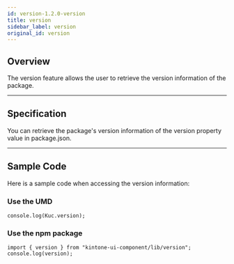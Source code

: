 ```yaml
---
id: version-1.2.0-version
title: version
sidebar_label: version
original_id: version
---
```


## Overview

The version feature allows the user to retrieve the version information of the package.

---
## Specification

You can retrieve the package's version information of the version property value in package.json.

---
## Sample Code
Here is a sample code when accessing the version information:

### Use the UMD

```javescript
console.log(Kuc.version);
```

### Use the npm package

```javescript
import { version } from "kintone-ui-component/lib/version";
console.log(version);
```
